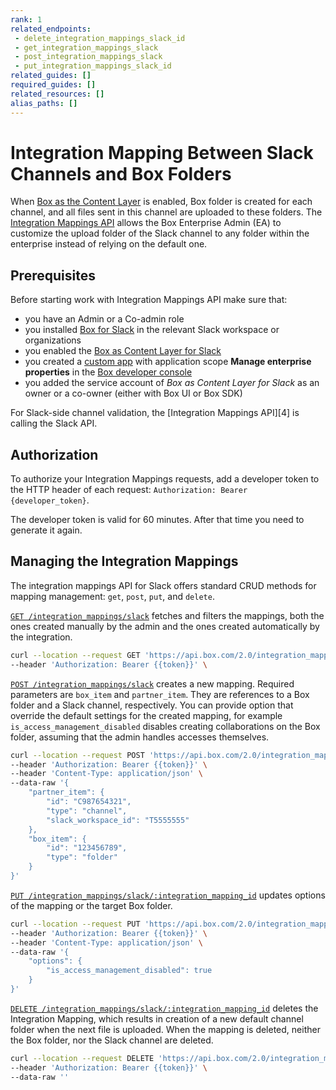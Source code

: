 ```yaml
---
rank: 1
related_endpoints:
 - delete_integration_mappings_slack_id
 - get_integration_mappings_slack
 - post_integration_mappings_slack
 - put_integration_mappings_slack_id
related_guides: []
required_guides: []
related_resources: []
alias_paths: []
---
```


# Integration Mapping Between Slack Channels and Box Folders

When [Box as the Content Layer][1] is enabled, Box folder is created for
each channel, and all files sent in this channel are uploaded to
these folders.
The [Integration Mappings API][2] allows the Box Enterprise Admin (EA) to
customize the upload folder of the Slack channel to any folder within
the enterprise instead of relying on the default one.

## Prerequisites

Before starting work with Integration Mappings API make sure that:

- you have an Admin or a Co-admin role
- you installed [Box for Slack][3] in the relevant Slack workspace or
organizations
- you enabled the [Box as Content Layer for Slack][4] 
- you created a [custom app][5] with application scope **Manage enterprise
properties** in the [Box developer console][6]
- you added the service account of _Box as Content Layer for Slack_
as an owner or a co-owner (either with Box UI or Box SDK)

<Message info>
 For Slack-side channel validation, the [Integration Mappings API][4]
 is calling the Slack API.
</Message>

## Authorization

To authorize your Integration Mappings requests, add a developer token
to the HTTP header of each request: `Authorization: Bearer {developer_token}`.

<Message info>
 The developer token is valid for 60 minutes. After that time you need
 to generate it again.
</Message>

## Managing the Integration Mappings

The integration mappings API for Slack offers standard CRUD methods
for mapping management: `get`, `post`, `put`, and `delete`.

[`GET /integration_mappings/slack`][7] fetches and filters the mappings,
both the ones created manually by the admin and the ones created
automatically by the integration.

<!-- markdownlint-disable line-length -->
```bash
curl --location --request GET 'https://api.box.com/2.0/integration_mappings/slack?partner_item_id=C987654321&box_item_id=123456789' \
--header 'Authorization: Bearer {{token}}' \
```
<!-- markdownlint-enable line-length -->

[`POST /integration_mappings/slack`][8] creates a new mapping. Required
parameters are `box_item` and `partner_item`. They are references to a Box
folder and a Slack channel, respectively. 
You can provide option that override the default settings for the created
mapping, for example `is_access_management_disabled` disables creating
collaborations on the Box folder, assuming that the admin handles accesses
themselves.

<!-- markdownlint-disable line-length -->
```bash
curl --location --request POST 'https://api.box.com/2.0/integration_mappings/slack' \
--header 'Authorization: Bearer {{token}}' \
--header 'Content-Type: application/json' \
--data-raw '{
    "partner_item": {
        "id": "C987654321",
        "type": "channel",
        "slack_workspace_id": "T5555555"
    },
    "box_item": {
        "id": "123456789",
        "type": "folder"
    }
}'
```
<!-- markdownlint-enable line-length -->

[`PUT /integration_mappings/slack/:integration_mapping_id`][9] updates options
of the mapping or the target Box folder.

<!-- markdownlint-disable line-length -->
```bash
curl --location --request PUT 'https://api.box.com/2.0/integration_mappings/slack/512521' \
--header 'Authorization: Bearer {{token}}' \
--header 'Content-Type: application/json' \
--data-raw '{
    "options": {
        "is_access_management_disabled": true
    }
}'
```
<!-- markdownlint-enable line-length -->

[`DELETE /integration_mappings/slack/:integration_mapping_id`][10] deletes the
Integration Mapping, which results in creation
of a new default channel folder when the next file is uploaded.
When the mapping is deleted, neither the Box folder, nor the Slack channel
are deleted.

<!-- markdownlint-disable line-length -->
```bash
curl --location --request DELETE 'https://api.box.com/2.0/integration_mappings/slack/512521' \
--header 'Authorization: Bearer {{token}}' \
--data-raw ''
```
<!-- markdownlint-ebable line-length -->

[1]: https://support.box.com/hc/en-us/articles/4415585987859-Box-as-the-Content-Layer-for-Slack
[2]: r://integration-mapping
[3]: https://support.box.com/hc/en-us/articles/360044195313-Installing-and-Using-the-Box-for-Slack-Integration
[4]: r://get-integration-mappings-slack
[5]: g://applications/custom-apps
[6]: https://app.box.com/developers/console
[7]: r://get-integration-mappings-slack
[8]: r://post-integration-mappings-slack
[9]: r://put-integration-mappings-slack
[10]: r://delete-integration-mappings-slack
